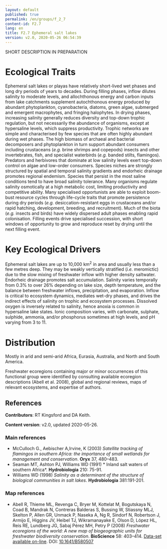 ```yaml
---
layout: default
published: true
permalink: /en/groups/f_2_7
content-id: F2.7
lang: en
title: F2.7 Ephemeral salt lakes
version: v2.0, 2020-05-26 06:54:39
---
```


SHORT DESCRIPTION IN PREPARATION

# Ecological Traits
 
Ephemeral salt lakes or playas have relatively short-lived wet phases and long dry periods of years to decades. During filling phases, inflow dilutes salinity to moderate levels, and allochthonous energy and carbon inputs from lake catchments supplement autochthonous energy produced by abundant phytoplankton, cyanobacteria, diatoms, green algae, submerged and emergent macrophytes, and fringing halophytes. In drying phases, increasing salinity generally reduces diversity and top-down trophic regulation, but not necessarily the abundance of organisms, except at hypersaline levels, which suppress productivity. Trophic networks are simple and characterised by few species that are often highly abundant during wet phases. The high biomass of archaeal and bacterial decomposers and phytoplankton in turn support abundant consumers including crustaceans (_e.g._ brine shrimps and copepods) insects and other invertebrates, fish, and specialist waterbirds (_e.g._ banded stilts, flamingos). Predators and herbivores that dominate at low salinity levels exert top-down control on algae and low-order consumers. Species niches are strongly structured by spatial and temporal salinity gradients and endorheic drainage promotes regional endemism. Species that persist in the most saline conditions tend to have broad salinity tolerance. Many organisms regulate salinity osmotically at a high metabolic cost, limiting productivity and competitive ability. Many specialised opportunists are able to exploit boom-bust resource cycles through life-cycle traits that promote persistence during dry periods (_e.g._ desiccation-resistant eggs in crustaceans and/or rapid hatching, development, breeding, and recruitment). Much of the biota (_e.g._ insects and birds) have widely dispersed adult phases enabling rapid colonisation. Filling events drive specialised succession, with short windows of opportunity to grow and reproduce reset by drying until the next filling event.
 
# Key Ecological Drivers
 
Ephemeral salt lakes are up to 10,000 km<sup>2</sup> in area and usually less than a few metres deep. They may be weakly vertically stratified (_i.e._ meromictic) due to the slow mixing of freshwater inflow with higher density saltwater. Endorheic drainage promotes salt accumulation. Salinity varies temporally from 0.3% to over 26% depending on lake size, depth temperature, and the balance between freshwater inflows, precipitation, and evaporation. Inflow is critical to ecosystem dynamics, mediates wet-dry phases, and drives the indirect effects of salinity on trophic and ecosystem processes. Dissolved oxygen is inversely related to salinity, hence anoxia is common in hypersaline lake states. Ionic composition varies, with carbonate, sulphate, sulphide, ammonia, and/or phosphorus sometimes at high levels, and pH varying from 3 to 11.
 
# Distribution
 
Mostly in arid and semi-arid Africa, Eurasia, Australia, and North and South America.

Freshwater ecoregions containing major or minor occurrences of this functional group were identified by consulting available ecoregion descriptions (Abell et al. 2008), global and regional reviews, maps of relevant ecosystems, and expertise of authors.

## References

**Contributors**: RT Kingsford and DA Keith.

**Content version**: v2.0, updated 2020-05-26.

### Main references
* McCulloch G., Aebischer A,Irvine, K (2003) *Satellite tracking of flamingos in southern Africa: the importance of small wetlands for management and conservation*. **Oryx** 37, 480–483.
* Seaman MT, Ashton PJ, Williams WD  (1991) * Inland salt waters of southern Africa*. **Hydrobiologia** 210: 75-91.
* Williams WD  (1998) *Salinity as a determinant of the structure of biological communities in salt lakes*. **Hydrobiologia** 381:191-201.

### Map references
* Abell R, Thieme ML, Revenga C, Bryer M, Kottelat M, Bogutskaya N, Coad B, Mandrak N, Contreras Balderas S, Bussing W, Stiassny MLJ, Skelton P, Allen GR, Unmack P, Naseka A, Ng R, Sindorf N, Robertson J, Armijo E, Higgins JV, Heibel TJ, Wikramanayake E, Olson D, López HL, Reis RE, Lundberg JG, Sabaj Pérez MH, Petry P  (2008) *Freshwater ecoregions of the world: A new map of biogeographic units for freshwater biodiversity conservation*. **BioScience** 58: 403–414. [Data-set available on-line](http://www.feow.org). DOI: [10.1641/B580507](http://doi.org/10.1641/B580507)


